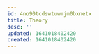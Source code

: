 ```yaml
---
id: 4no90tcdswtuwmjm0bxnetx
title: Theory
desc: ''
updated: 1641018402420
created: 1641018402420
---
```



